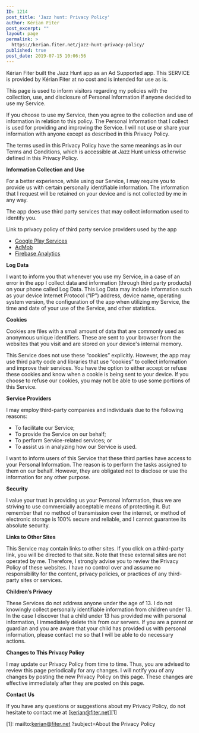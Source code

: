 ```yaml
---
ID: 1214
post_title: 'Jazz hunt: Privacy Policy'
author: Kérian Fiter
post_excerpt: ""
layout: page
permalink: >
  https://kerian.fiter.net/jazz-hunt-privacy-policy/
published: true
post_date: 2019-07-15 10:06:56
---
```

<!-- wp:paragraph -->

Kérian Fiter built the Jazz Hunt app as an Ad Supported app. This SERVICE is provided by Kérian Fiter at no cost and is intended for use as is.

<!-- /wp:paragraph -->

<!-- wp:paragraph -->

This page is used to inform visitors regarding my policies with the collection, use, and disclosure of Personal Information if anyone decided to use my Service.

<!-- /wp:paragraph -->

<!-- wp:paragraph -->

If you choose to use my Service, then you agree to the collection and use of information in relation to this policy. The Personal Information that I collect is used for providing and improving the Service. I will not use or share your information with anyone except as described in this Privacy Policy.

<!-- /wp:paragraph -->

<!-- wp:paragraph -->

The terms used in this Privacy Policy have the same meanings as in our Terms and Conditions, which is accessible at Jazz Hunt unless otherwise defined in this Privacy Policy.

<!-- /wp:paragraph -->

<!-- wp:paragraph -->

**Information Collection and Use**

<!-- /wp:paragraph -->

<!-- wp:paragraph -->

For a better experience, while using our Service, I may require you to provide us with certain personally identifiable information. The information that I request will be retained on your device and is not collected by me in any way.

<!-- /wp:paragraph -->

<!-- wp:paragraph -->

The app does use third party services that may collect information used to identify you.

<!-- /wp:paragraph -->

<!-- wp:paragraph -->

Link to privacy policy of third party service providers used by the app

<!-- /wp:paragraph -->

<!-- wp:list -->

*   <a href="https://www.google.com/policies/privacy/" target="_blank" rel="noreferrer noopener">Google Play Services</a>
*   <a href="https://support.google.com/admob/answer/6128543?hl=en" target="_blank" rel="noreferrer noopener">AdMob</a>
*   <a href="https://firebase.google.com/policies/analytics" target="_blank" rel="noreferrer noopener">Firebase Analytics</a>

<!-- /wp:list -->

<!-- wp:paragraph -->

**Log Data**

<!-- /wp:paragraph -->

<!-- wp:paragraph -->

I want to inform you that whenever you use my Service, in a case of an error in the app I collect data and information (through third party products) on your phone called Log Data. This Log Data may include information such as your device Internet Protocol (“IP”) address, device name, operating system version, the configuration of the app when utilizing my Service, the time and date of your use of the Service, and other statistics.

<!-- /wp:paragraph -->

<!-- wp:paragraph -->

**Cookies**

<!-- /wp:paragraph -->

<!-- wp:paragraph -->

Cookies are files with a small amount of data that are commonly used as anonymous unique identifiers. These are sent to your browser from the websites that you visit and are stored on your device's internal memory.

<!-- /wp:paragraph -->

<!-- wp:paragraph -->

This Service does not use these “cookies” explicitly. However, the app may use third party code and libraries that use “cookies” to collect information and improve their services. You have the option to either accept or refuse these cookies and know when a cookie is being sent to your device. If you choose to refuse our cookies, you may not be able to use some portions of this Service.

<!-- /wp:paragraph -->

<!-- wp:paragraph -->

**Service Providers**

<!-- /wp:paragraph -->

<!-- wp:paragraph -->

I may employ third-party companies and individuals due to the following reasons:

<!-- /wp:paragraph -->

<!-- wp:list -->

*   To facilitate our Service;
*   To provide the Service on our behalf;
*   To perform Service-related services; or
*   To assist us in analyzing how our Service is used.

<!-- /wp:list -->

<!-- wp:paragraph -->

I want to inform users of this Service that these third parties have access to your Personal Information. The reason is to perform the tasks assigned to them on our behalf. However, they are obligated not to disclose or use the information for any other purpose.

<!-- /wp:paragraph -->

<!-- wp:paragraph -->

**Security**

<!-- /wp:paragraph -->

<!-- wp:paragraph -->

I value your trust in providing us your Personal Information, thus we are striving to use commercially acceptable means of protecting it. But remember that no method of transmission over the internet, or method of electronic storage is 100% secure and reliable, and I cannot guarantee its absolute security.

<!-- /wp:paragraph -->

<!-- wp:paragraph -->

**Links to Other Sites**

<!-- /wp:paragraph -->

<!-- wp:paragraph -->

This Service may contain links to other sites. If you click on a third-party link, you will be directed to that site. Note that these external sites are not operated by me. Therefore, I strongly advise you to review the Privacy Policy of these websites. I have no control over and assume no responsibility for the content, privacy policies, or practices of any third-party sites or services.

<!-- /wp:paragraph -->

<!-- wp:paragraph -->

**Children’s Privacy**

<!-- /wp:paragraph -->

<!-- wp:paragraph -->

These Services do not address anyone under the age of 13. I do not knowingly collect personally identifiable information from children under 13. In the case I discover that a child under 13 has provided me with personal information, I immediately delete this from our servers. If you are a parent or guardian and you are aware that your child has provided us with personal information, please contact me so that I will be able to do necessary actions.

<!-- /wp:paragraph -->

<!-- wp:paragraph -->

**Changes to This Privacy Policy**

<!-- /wp:paragraph -->

<!-- wp:paragraph -->

I may update our Privacy Policy from time to time. Thus, you are advised to review this page periodically for any changes. I will notify you of any changes by posting the new Privacy Policy on this page. These changes are effective immediately after they are posted on this page.

<!-- /wp:paragraph -->

<!-- wp:paragraph -->

**Contact Us**

<!-- /wp:paragraph -->

<!-- wp:paragraph -->

If you have any questions or suggestions about my Privacy Policy, do not hesitate to contact me at \[kerian@fiter.net\]\[1\]

<!-- /wp:paragraph -->

[1]: mailto:kerian@fiter.net ?subject=About the Privacy Policy